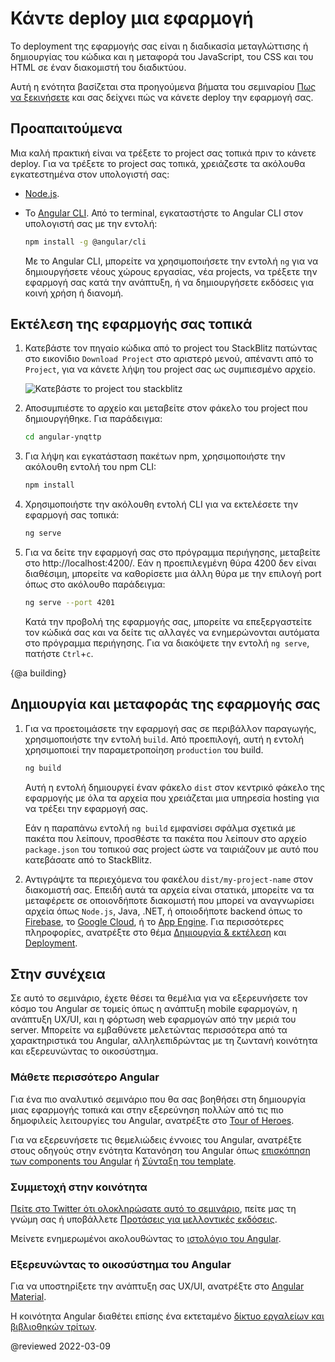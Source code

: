 # Κάντε deploy μια εφαρμογή

Το deployment της εφαρμογής σας είναι η διαδικασία μεταγλώττισης ή δημιουργίας του κώδικα και η μεταφορά του JavaScript, του CSS και του HTML σε έναν διακομιστή του διαδικτύου.

Αυτή η ενότητα βασίζεται στα προηγούμενα βήματα του σεμιναρίου [Πως να ξεκινήσετε](start "Δοκιμάστε το: Μια βασική εφαρμογή") και σας δείχνει πώς να κάνετε deploy την εφαρμογή σας.

## Προαπαιτούμενα

Μια καλή πρακτική είναι να τρέξετε το project σας τοπικά πριν το κάνετε deploy. Για να τρέξετε το project σας τοπικά, χρειάζεστε τα ακόλουθα εγκατεστημένα στον υπολογιστή σας:

* [Node.js](https://nodejs.org/en/).
* Το [Angular CLI](https://cli.angular.io/).
    Από το terminal, εγκαταστήστε το Angular CLI στον υπολογιστή σας με την εντολή:

    ```sh
    npm install -g @angular/cli
    ```

    Με το Angular CLI, μπορείτε να χρησιμοποιήσετε την εντολή `ng` για να δημιουργήσετε νέους χώρους εργασίας, νέα projects, να τρέξετε την εφαρμογή σας κατά την ανάπτυξη, ή να δημιουργήσετε εκδόσεις για κοινή χρήση ή διανομή.

## Εκτέλεση της εφαρμογής σας τοπικά

1. Κατεβάστε τον πηγαίο κώδικα από το project του StackBlitz πατώντας στο εικονίδιο `Download Project` στο αριστερό μενού, απέναντι από το `Project`, για να κάνετε λήψη του project σας ως συμπιεσμένο αρχείο.

    <div class="lightbox">
      <img src="generated/images/guide/start/download-project.png" alt="Κατεβάστε το project του stackblitz">
    </div>

1. Αποσυμπιέστε το αρχείο και μεταβείτε στον φάκελο του project που δημιουργήθηκε. Για παράδειγμα:

    ```sh
    cd angular-ynqttp
    ```

1. Για λήψη και εγκατάσταση πακέτων npm, χρησιμοποιήστε την ακόλουθη εντολή του npm CLI:

    ```sh
    npm install
    ```

1. Χρησιμοποιήστε την ακόλουθη εντολή CLI για να εκτελέσετε την εφαρμογή σας τοπικά:

    ```sh
    ng serve
    ```

1. Για να δείτε την εφαρμογή σας στο πρόγραμμα περιήγησης, μεταβείτε στο http://localhost:4200/.
    Εάν η προεπιλεγμένη θύρα 4200 δεν είναι διαθέσιμη, μπορείτε να καθορίσετε μια άλλη θύρα με την επιλογή port όπως στο ακόλουθο παράδειγμα:

     ```sh
    ng serve --port 4201
    ```

    Κατά την προβολή της εφαρμογής σας, μπορείτε να επεξεργαστείτε τον κώδικά σας και να δείτε τις αλλαγές να ενημερώνονται αυτόματα στο πρόγραμμα περιήγησης.
    Για να διακόψετε την εντολή `ng serve`, πατήστε `Ctrl`+`c`.

{@a building}
## Δημιουργία και μεταφοράς της εφαρμογής σας

 1. Για να προετοιμάσετε την εφαρμογή σας σε περιβάλλον παραγωγής, χρησιμοποιήστε την εντολή `build`. Από προεπιλογή, αυτή η εντολή χρησιμοποιεί την παραμετροποίηση `production` του build.

    ```sh
    ng build
    ```

    Αυτή η εντολή δημιουργεί έναν φάκελο `dist` στον κεντρικό φάκελο της εφαρμογής με όλα τα αρχεία που χρειάζεται μια υπηρεσία hosting για να τρέξει την εφαρμογή σας.

    <div class="alert is-helpful">

    Εάν η παραπάνω εντολή `ng build` εμφανίσει σφάλμα σχετικά με πακέτα που λείπουν, προσθέστε τα πακέτα που λείπουν στο αρχείο `package.json` του τοπικού σας project ώστε να ταιριάζουν με αυτό που κατεβάσατε από το StackBlitz.

    </div>

1. Αντιγράψτε τα περιεχόμενα του φακέλου `dist/my-project-name` στον διακομιστή σας.
    Επειδή αυτά τα αρχεία είναι στατικά, μπορείτε να τα μεταφέρετε σε οποιονδήποτε διακομιστή που μπορεί να αναγνωρίσει αρχεία όπως `Node.js`, Java, .NET, ή οποιοδήποτε backend όπως το [Firebase](https://firebase.google.com/docs/hosting), το [Google Cloud](https://cloud.google.com/solutions/web-hosting), ή το [App Engine](https://cloud.google.com/appengine/docs/standard/python/getting-started/hosting-a-static-website).
    Για περισσότερες πληροφορίες, ανατρέξτε στο θέμα [Δημιουργία & εκτέλεση](guide/build "Δημιουργία & εκτέλεσ εφαρμογών Angular") και [Deployment](guide/deployment "Οδηγός deployment").

## Στην συνέχεια

Σε αυτό το σεμινάριο, έχετε θέσει τα θεμέλια για να εξερευνήσετε τον κόσμο του Angular σε τομείς όπως η ανάπτυξη mobile εφαρμογών, η ανάπτυξη UX/UI, και η φόρτωση web εφαρμογών από την μεριά του server.
Μπορείτε να εμβαθύνετε μελετώντας περισσότερα από τα χαρακτηριστικά του Angular, αλληλεπιδρώντας με τη ζωντανή κοινότητα και εξερευνώντας το οικοσύστημα.

### Μάθετε περισσότερο Angular

Για ένα πιο αναλυτικό σεμινάριο που θα σας βοηθήσει στη δημιουργία μιας εφαρμογής τοπικά και στην εξερεύνηση πολλών από τις πιο δημοφιλείς λειτουργίες του Angular, ανατρέξτε στο [Tour of Heroes](tutorial).

Για να εξερευνήσετε τις θεμελιώδεις έννοιες του Angular, ανατρέξτε στους οδηγούς στην ενότητα Κατανόηση του Angular όπως [επισκόπηση των components του Angular](guide/component-overview) ή [Σύνταξη του template](guide/template-syntax).

### Συμμετοχή στην κοινότητα


[Πείτε στο Twitter ότι ολοκληρώσατε αυτό το σεμινάριο](https://twitter.com/intent/tweet?url=https://angular.io/start&text=I%20just%20finished%20the%20Angular%20Getting%20Started%20Tutorial "Το Angular στο Twitter"), πείτε μας τη γνώμη σας ή υποβάλλετε [Προτάσεις για μελλοντικές εκδόσεις](https://github.com/angular/angular/issues/new/choose "Φόρμα καταχώρησης νέου issue στο GitHub αποθετήριο του Angular").

Μείνετε ενημερωμένοι ακολουθώντας το [ιστολόγιο του Angular](https://blog.angular.io/ "Το ιστολόγιο του Angular").

### Εξερευνώντας το οικοσύστημα του Angular

Για να υποστηρίξετε την ανάπτυξη σας UX/UI, ανατρέξτε στο [Angular Material](https://material.angular.io/ "Ο ιστότοπος του Angular Material").

Η κοινότητα Angular διαθέτει επίσης ένα εκτεταμένο [δίκτυο εργαλείων και βιβλιοθηκών τρίτων](resources "Λίστα πόρων του Angular").

@reviewed 2022-03-09
